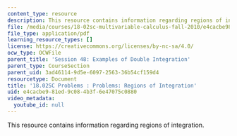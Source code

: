 ```yaml
---
content_type: resource
description: This resource contains information regarding regions of integration.
file: /media/courses/18-02sc-multivariable-calculus-fall-2010/e4cacbe981ed9c084b3f6e47075c0880_MIT18_02SC_pb_48_quest.pdf
file_type: application/pdf
learning_resource_types: []
license: https://creativecommons.org/licenses/by-nc-sa/4.0/
ocw_type: OCWFile
parent_title: 'Session 48: Examples of Double Integration'
parent_type: CourseSection
parent_uid: 3ad46114-9d5e-6097-2563-36b54cf159d4
resourcetype: Document
title: '18.02SC Problems : Problems: Regions of Integration'
uid: e4cacbe9-81ed-9c08-4b3f-6e47075c0880
video_metadata:
  youtube_id: null
---
```

This resource contains information regarding regions of integration.